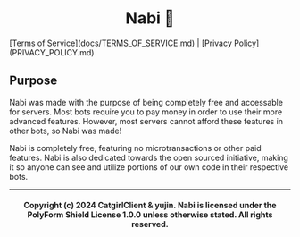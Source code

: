 <h1 align="center">Nabi 🦋</h1>
[Terms of Service](docs/TERMS_OF_SERVICE.md) | [Privacy Policy](PRIVACY_POLICY.md)

## Purpose
Nabi was made with the purpose of being completely free and accessable for servers. Most bots require you to pay money 
in order to use their more advanced features. However, most servers cannot afford these features in other bots, so 
Nabi was made! 

Nabi is completely free, featuring no microtransactions or other paid features. Nabi is also dedicated towards the 
open sourced initiative, making it so anyone can see and utilize portions of our own code in their respective bots.

___
<h4 style="text-align: center">
    Copyright (c) 2024 CatgirlClient & yujin. Nabi is licensed under the PolyForm Shield License 1.0.0 unless otherwise stated. All rights reserved.
</h4>
